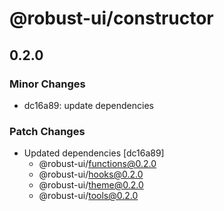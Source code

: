# @robust-ui/constructor

## 0.2.0

### Minor Changes

- dc16a89: update dependencies

### Patch Changes

- Updated dependencies [dc16a89]
  - @robust-ui/functions@0.2.0
  - @robust-ui/hooks@0.2.0
  - @robust-ui/theme@0.2.0
  - @robust-ui/tools@0.2.0
